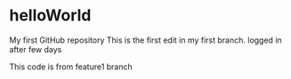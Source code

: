 # helloWorld
My first GitHub repository
This is the first edit in my first branch.
logged in after few days

This code is from feature1 branch
